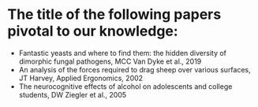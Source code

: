 # The title of the following papers pivotal to our knowledge:

- Fantastic yeasts and where to find them: the hidden diversity of dimorphic fungal pathogens, MCC Van Dyke et al., 2019 
- An analysis of the forces required to drag sheep over various surfaces, JT Harvey, Applied Ergonomics, 2002
- The neurocognitive effects of alcohol on adolescents and college students, DW Ziegler et al., 2005
